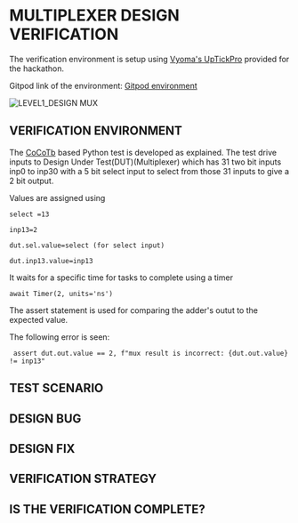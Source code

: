  # MULTIPLEXER DESIGN VERIFICATION
 
 The verification environment is setup using [Vyoma's UpTickPro](https://vyomasystems.com) provided for the hackathon.
 
 Gitpod link of the environment: [Gitpod environment](https://vyomasystem-challengesr-z0ps2j7cguv.ws-us54.gitpod.io/)

![LEVEL1_DESIGN MUX](https://user-images.githubusercontent.com/89691159/181091264-b288a867-0342-46c4-af39-9afe314d9049.JPG)

## VERIFICATION ENVIRONMENT
The [CoCoTb](https://www.cocotb.org/) based Python test is developed as explained. The test drive inputs to Design Under Test(DUT)(Multiplexer) which has 31 two bit inputs inp0 to inp30 with a 5 bit select input to select from those 31 inputs to give a 2 bit output.

Values are assigned using
    
    select =13
    
    inp13=2
    
    dut.sel.value=select (for select input)
    
    dut.inp13.value=inp13 
    
It waits for a specific time for tasks to complete using a timer
    
    await Timer(2, units='ns')
    
The assert statement is used for comparing the adder's outut to the expected value.

The following error is seen:

     assert dut.out.value == 2, f"mux result is incorrect: {dut.out.value} != inp13"
     
## TEST SCENARIO

## DESIGN BUG

## DESIGN FIX

## VERIFICATION STRATEGY

## IS THE VERIFICATION COMPLETE?
